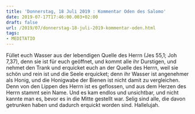 ```yaml
---
title: 'Donnerstag, 18 Juli 2019 : Kommentar Oden des Salomo'
date: 2019-07-17T17:46:00.003+02:00
draft: false
url: /2019/07/donnerstag-18-juli-2019-kommentar-oden.html
tags: 
- MEDITATIO
---
```


Füllet euch Wasser aus der lebendigen Quelle des Herrn (Jes 55,1; Joh 7,37), denn sie ist für euch geöffnet, und kommt alle ihr Durstigen, und nehmet den Trank und erquicket euch an der Quelle des Herrn, weil sie schön und rein ist und die Seele erquicket; denn ihr Wasser ist angenehmer als Honig, und die Honigwabe der Bienen ist nicht damit zu vergleichen. Denn von den Lippen des Herrn ist es geflossen, und aus dem Herzen des Herrn stammt sein Name. Und es kam endlos und unsichtbar, und nicht kannte man es, bevor es in die Mitte gestellt war. Selig sind alle, die davon getrunken haben und dadurch erquickt worden sind. Hallelujah.